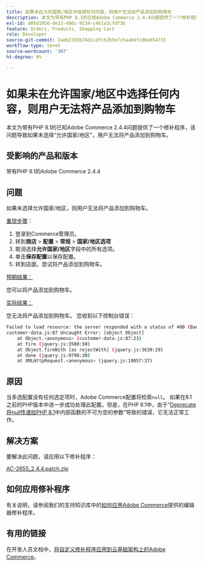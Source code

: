 ```yaml
---
title: 如果未在允许国家/地区中选择任何内容，则用户无法将产品添加到购物车
description: 本文为带有PHP 8.1的已知Adobe Commerce 2.4.4问题提供了一个修补程序，该问题导致如果未选择“允许国家/地区”，用户无法将产品添加到购物车。
exl-id: d05d1956-de23-496c-9234-c461a3cfdf36
feature: Orders, Products, Shopping Cart
role: Developer
source-git-commit: 2aeb2355b74d1cdfc62b5e7c5aa04fcd0a654733
workflow-type: tm+mt
source-wordcount: '307'
ht-degree: 0%

---
```


# 如果未在允许国家/地区中选择任何内容，则用户无法将产品添加到购物车

本文为带有PHP 8.1的已知Adobe Commerce 2.4.4问题提供了一个修补程序，该问题导致如果未选择“允许国家/地区”，用户无法将产品添加到购物车。

## 受影响的产品和版本

带有PHP 8.1的Adobe Commerce 2.4.4

## 问题

如果未选择允许国家/地区，则用户无法将产品添加到购物车。

<u>重现步骤</u>：

1. 登录到Commerce管理员。
1. 转到&#x200B;**商店** > **配置** > **常规** > **国家/地区选项**
1. 取消选择&#x200B;**允许国家/地区**&#x200B;字段中的所有选项。
1. 单击&#x200B;**保存配置**&#x200B;以保存配置。
1. 转到店面，尝试将产品添加到购物车。

<u>预期结果：</u>

您可以将产品添加到购物车。

<u>实际结果：</u>

您无法将产品添加到购物车。 您收到以下控制台错误：

```bash
Failed to load resource: the server responded with a status of 400 (Bad Request)
customer-data.js:87 Uncaught Error: [object Object]
    at Object.<anonymous> (customer-data.js:87:23)
    at fire (jquery.js:3500:50)
    at Object.fireWith [as rejectWith] (jquery.js:3630:29)
    at done (jquery.js:9798:30)
    at XMLHttpRequest.<anonymous> (jquery.js:10057:37)
```

## 原因

当多选配置没有任何选定项时，Adobe Commerce配置将检索`null`。 如果在8.1之前的PHP版本中进一步成功处理此配置。但是，在PHP 8.1中，由于“[Deprecate将null传递给PHP 8.1](https://wiki.php.net/rfc/deprecate_null_to_scalar_internal_arg)中内部函数的不可为空的参数”导致的错误，它无法正常工作。

## 解决方案

要解决此问题，请应用以下修补程序：

[AC-2655_2.4.4.patch.zip](assets/AC-2655_2.4.4.patch.zip)

## 如何应用修补程序

有关说明，请参阅我们的支持知识库中的[如何应用Adobe Commerce](/help/how-to/general/how-to-apply-a-composer-patch-provided-by-magento.md)提供的编辑器修补程序。

## 有用的链接

在开发人员文档中，[将自定义修补程序应用到云基础架构上的Adobe Commerce](https://experienceleague.adobe.com/zh-hans/docs/commerce-cloud-service/user-guide/develop/upgrade/apply-patches)。
